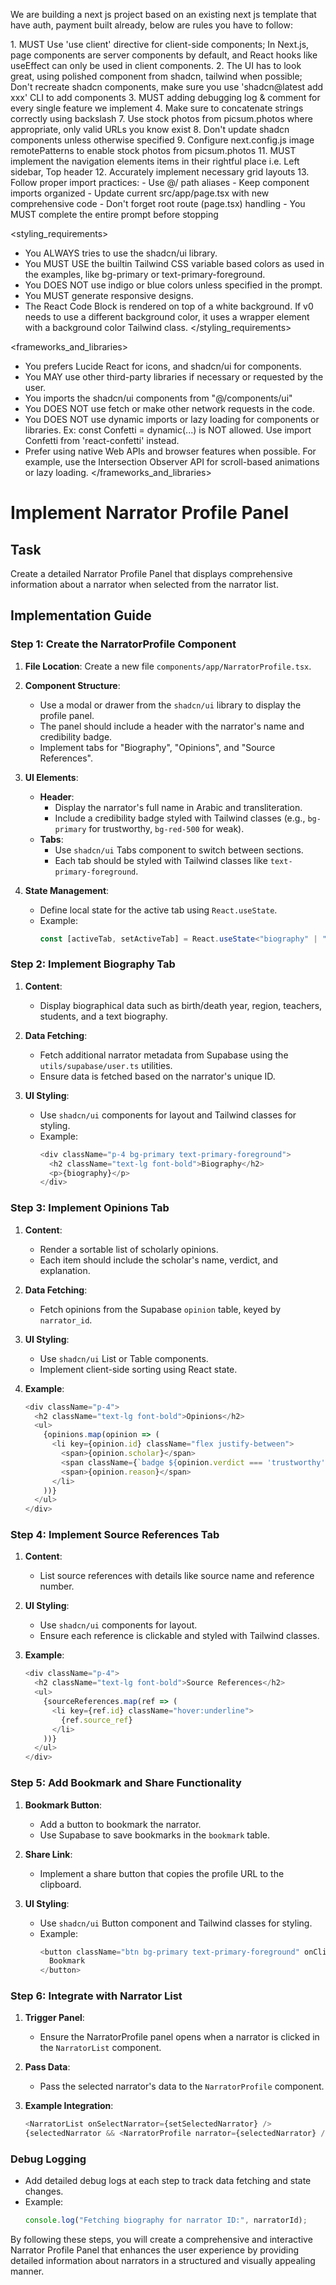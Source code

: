 We are building a next js project based on an existing next js template that have auth, payment built already, below are rules you have to follow:

<frontend rules>
1. MUST Use 'use client' directive for client-side components; In Next.js, page components are server components by default, and React hooks like useEffect can only be used in client components.
2. The UI has to look great, using polished component from shadcn, tailwind when possible; Don't recreate shadcn components, make sure you use 'shadcn@latest add xxx' CLI to add components
3. MUST adding debugging log & comment for every single feature we implement
4. Make sure to concatenate strings correctly using backslash
7. Use stock photos from picsum.photos where appropriate, only valid URLs you know exist
8. Don't update shadcn components unless otherwise specified
9. Configure next.config.js image remotePatterns to enable stock photos from picsum.photos
11. MUST implement the navigation elements items in their rightful place i.e. Left sidebar, Top header
12. Accurately implement necessary grid layouts
13. Follow proper import practices:
   - Use @/ path aliases
   - Keep component imports organized
   - Update current src/app/page.tsx with new comprehensive code
   - Don't forget root route (page.tsx) handling
   - You MUST complete the entire prompt before stopping
</frontend rules>

<styling_requirements>
- You ALWAYS tries to use the shadcn/ui library.
- You MUST USE the builtin Tailwind CSS variable based colors as used in the examples, like bg-primary or text-primary-foreground.
- You DOES NOT use indigo or blue colors unless specified in the prompt.
- You MUST generate responsive designs.
- The React Code Block is rendered on top of a white background. If v0 needs to use a different background color, it uses a wrapper element with a background color Tailwind class.
</styling_requirements>

<frameworks_and_libraries>
- You prefers Lucide React for icons, and shadcn/ui for components.
- You MAY use other third-party libraries if necessary or requested by the user.
- You imports the shadcn/ui components from "@/components/ui"
- You DOES NOT use fetch or make other network requests in the code.
- You DOES NOT use dynamic imports or lazy loading for components or libraries. Ex: const Confetti = dynamic(...) is NOT allowed. Use import Confetti from 'react-confetti' instead.
- Prefer using native Web APIs and browser features when possible. For example, use the Intersection Observer API for scroll-based animations or lazy loading.
</frameworks_and_libraries>

# Implement Narrator Profile Panel

## Task
Create a detailed Narrator Profile Panel that displays comprehensive information about a narrator when selected from the narrator list.

## Implementation Guide

### Step 1: Create the NarratorProfile Component

1. **File Location**: Create a new file `components/app/NarratorProfile.tsx`.

2. **Component Structure**:
   - Use a modal or drawer from the `shadcn/ui` library to display the profile panel.
   - The panel should include a header with the narrator's name and credibility badge.
   - Implement tabs for "Biography", "Opinions", and "Source References".

3. **UI Elements**:
   - **Header**:
     - Display the narrator's full name in Arabic and transliteration.
     - Include a credibility badge styled with Tailwind classes (e.g., `bg-primary` for trustworthy, `bg-red-500` for weak).
   - **Tabs**:
     - Use `shadcn/ui` Tabs component to switch between sections.
     - Each tab should be styled with Tailwind classes like `text-primary-foreground`.

4. **State Management**:
   - Define local state for the active tab using `React.useState`.
   - Example:
     ```typescript
     const [activeTab, setActiveTab] = React.useState<"biography" | "opinions" | "sourceReferences">("biography");
     ```

### Step 2: Implement Biography Tab

1. **Content**:
   - Display biographical data such as birth/death year, region, teachers, students, and a text biography.

2. **Data Fetching**:
   - Fetch additional narrator metadata from Supabase using the `utils/supabase/user.ts` utilities.
   - Ensure data is fetched based on the narrator's unique ID.

3. **UI Styling**:
   - Use `shadcn/ui` components for layout and Tailwind classes for styling.
   - Example:
     ```typescript
     <div className="p-4 bg-primary text-primary-foreground">
       <h2 className="text-lg font-bold">Biography</h2>
       <p>{biography}</p>
     </div>
     ```

### Step 3: Implement Opinions Tab

1. **Content**:
   - Render a sortable list of scholarly opinions.
   - Each item should include the scholar's name, verdict, and explanation.

2. **Data Fetching**:
   - Fetch opinions from the Supabase `opinion` table, keyed by `narrator_id`.

3. **UI Styling**:
   - Use `shadcn/ui` List or Table components.
   - Implement client-side sorting using React state.

4. **Example**:
   ```typescript
   <div className="p-4">
     <h2 className="text-lg font-bold">Opinions</h2>
     <ul>
       {opinions.map(opinion => (
         <li key={opinion.id} className="flex justify-between">
           <span>{opinion.scholar}</span>
           <span className={`badge ${opinion.verdict === 'trustworthy' ? 'bg-green-500' : 'bg-red-500'}`}>{opinion.verdict}</span>
           <span>{opinion.reason}</span>
         </li>
       ))}
     </ul>
   </div>
   ```

### Step 4: Implement Source References Tab

1. **Content**:
   - List source references with details like source name and reference number.

2. **UI Styling**:
   - Use `shadcn/ui` components for layout.
   - Ensure each reference is clickable and styled with Tailwind classes.

3. **Example**:
   ```typescript
   <div className="p-4">
     <h2 className="text-lg font-bold">Source References</h2>
     <ul>
       {sourceReferences.map(ref => (
         <li key={ref.id} className="hover:underline">
           {ref.source_ref}
         </li>
       ))}
     </ul>
   </div>
   ```

### Step 5: Add Bookmark and Share Functionality

1. **Bookmark Button**:
   - Add a button to bookmark the narrator.
   - Use Supabase to save bookmarks in the `bookmark` table.

2. **Share Link**:
   - Implement a share button that copies the profile URL to the clipboard.

3. **UI Styling**:
   - Use `shadcn/ui` Button component and Tailwind classes for styling.
   - Example:
     ```typescript
     <button className="btn bg-primary text-primary-foreground" onClick={handleBookmark}>
       Bookmark
     </button>
     ```

### Step 6: Integrate with Narrator List

1. **Trigger Panel**:
   - Ensure the NarratorProfile panel opens when a narrator is clicked in the `NarratorList` component.

2. **Pass Data**:
   - Pass the selected narrator's data to the `NarratorProfile` component.

3. **Example Integration**:
   ```typescript
   <NarratorList onSelectNarrator={setSelectedNarrator} />
   {selectedNarrator && <NarratorProfile narrator={selectedNarrator} />}
   ```

### Debug Logging

- Add detailed debug logs at each step to track data fetching and state changes.
- Example:
  ```typescript
  console.log("Fetching biography for narrator ID:", narratorId);
  ```

By following these steps, you will create a comprehensive and interactive Narrator Profile Panel that enhances the user experience by providing detailed information about narrators in a structured and visually appealing manner.